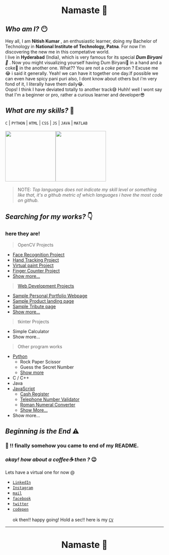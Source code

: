 # <b> <p align="center">Namaste 🙏 </p>  </b> 
## *Who am I?* 😶
Hey all, I am <b>Nitish Kumar</b> , an enthusiastic learner, doing my Bachelor of Technology in <b>National Institute of Technology, Patna</b>. For now I'm discovering the new me in this competative world.<br/> 
I live in <b>Hyderabad</b> (India), which is very famous for its special <i><b>Dum Biryani 🍚</b></i> . Now you might visualizing yourself having Dum Biryani🍚 in a hand and a coke🍷 in the another one. What?? You are not a <i>coke</i> person ? Excuse me 😂 i said it generally. Yeah! we can have it together one day.If possible we can even have spicy pani puri also, I dont know about others but i'm very fond of it, I literally have them daily😂. <br/>
Oops! I think I have deviated totally to another track😅 Huhh! well I wont say that I'm a beginner or pro, rather a curious learner and developer😎 <br/>

## *What are my skills?* 💪
 `C` | `PYTHON` | `HTML` | `CSS` | `JS` | `JAVA` | `MATLAB` <br/>
<br/><img height="160em" src="https://github-readme-stats.vercel.app/api?username=mnk17arts&show_icons=true&theme=merko&custom_title=My+GitHub+Stats&include_all_commits=true"><img height="160em" src="https://github-readme-stats.vercel.app/api/top-langs/?username=mnk17arts&theme=merko&langs_count=5&layout=compact&api_domain=Wakapi"><a/>
<br/>
> NOTE: *Top languages does not indicate my skill level or something like that, it's a github metric of which languages i have the most code on github.*
## *Searching for my works?* 👇 
### here they are!
> OpenCV Projects
+ [Face Recognition Project](https://github.com/mnk17arts/myPython/tree/main/opencv/face-recognition-project)
+ [Hand Tracking Project](https://github.com/mnk17arts/myPython/tree/main/opencv/hand-tracking-module)
+ [Virtual paint Project](https://github.com/mnk17arts/myPython/tree/main/opencv/virtual-paint-project)
+ [Finger Counter Project](https://github.com/mnk17arts/myPython/tree/main/opencv/finger-counter-project)
+ [Show more...](https://github.com/mnk17arts/myPython/tree/main/opencv)
> [Web Development Projects](https://github.com/mnk17arts/myHtmlCssJs)
- [Sample Personal Portfolio Webpage](https://codepen.io/mnk17arts/full/wvgdqya)
- [Sample Product landing page](https://codepen.io/mnk17arts/full/JjEKNJO)
- [Sample Tribute page](https://codepen.io/mnk17arts/full/abpNaMJ)
- [Show more...](https://github.com/mnk17arts/myHtmlCssJs)
> tkinter Projects
* Simple Calculator
* Show more...
> Other program works
+ [Python](https://github.com/mnk17arts/myPython)
   + Rock Paper Scissor
   + Guess the Secret Number 
   + [Show more](https://github.com/mnk17arts/myPython)
+ C / C++
+ Java
+ [JavaScript](https://github.com/mnk17arts/myHtmlCssJs/tree/main/JS%20DSA%20Projects)
    - [Cash Register](https://github.com/mnk17arts/myHtmlCssJs/blob/main/JS%20DSA%20Projects/cash-register.js)
    - [Telephone Number Validator](https://github.com/mnk17arts/myHtmlCssJs/blob/main/JS%20DSA%20Projects/telephone-number-validator.js)
    - [Roman Numeral Converter](https://github.com/mnk17arts/myHtmlCssJs/blob/main/JS%20DSA%20Projects/roman-numeral-converter.js)
    - [Show More...](https://github.com/mnk17arts/myHtmlCssJs/tree/main/JS%20DSA%20Projects)
+ Show more...

## *Beginning is the End* ⚠️
### 👏 !! finally somehow you came to end of my README.<br/>
### *okay! how about a coffee☕ then ?* 😉
Lets have a virtual one for now @
*  [`LinkedIn`](https://www.linkedin.com/in/mnk17arts/)
*  [`Instagram`](https://www.instagram.com/mnk17arts__/)
*  [`mail`](mailto:mnk17arts@gmail.com)
*  [`facebook`](https://www.facebook.com/nit1717)
*  [`twitter`](https://twitter.com/mnk17art_?s=09)
*  [`codepen`](https://codepen.io/mnk17arts)
<br/><br/>ok then!! happy going!
Hold a sec!! here is my [`CV`]()
<hr/>
<h1><b> <p align="center">Namaste 🙏 </p>  </b> <h1/>
